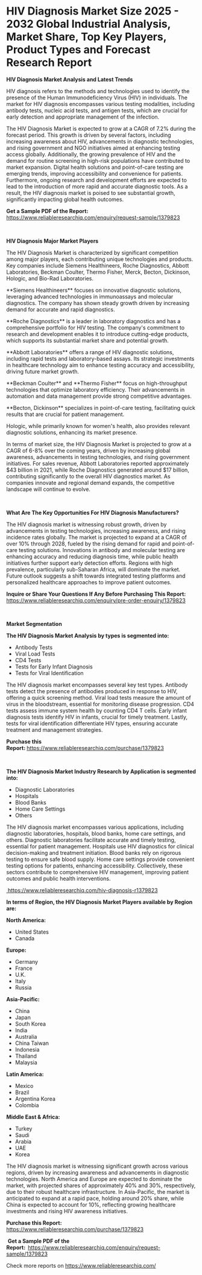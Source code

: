 <p><h1>HIV Diagnosis Market Size 2025 - 2032 Global Industrial Analysis, Market Share, Top Key Players, Product Types and Forecast Research Report</h1></p><p><strong>HIV Diagnosis Market Analysis and Latest Trends</strong></p>
<p><p>HIV diagnosis refers to the methods and technologies used to identify the presence of the Human Immunodeficiency Virus (HIV) in individuals. The market for HIV diagnosis encompasses various testing modalities, including antibody tests, nucleic acid tests, and antigen tests, which are crucial for early detection and appropriate management of the infection. </p><p>The HIV Diagnosis Market is expected to grow at a CAGR of 7.2% during the forecast period. This growth is driven by several factors, including increasing awareness about HIV, advancements in diagnostic technologies, and rising government and NGO initiatives aimed at enhancing testing access globally. Additionally, the growing prevalence of HIV and the demand for routine screening in high-risk populations have contributed to market expansion. Digital health solutions and point-of-care testing are emerging trends, improving accessibility and convenience for patients. Furthermore, ongoing research and development efforts are expected to lead to the introduction of more rapid and accurate diagnostic tools. As a result, the HIV diagnosis market is poised to see substantial growth, significantly impacting global health outcomes.</p></p>
<p><strong>Get a Sample PDF of the Report:&nbsp;</strong> <a href="https://www.reliableresearchiq.com/enquiry/request-sample/1379823?utm_campaign=2301&utm_medium=2&utm_source=Github&utm_content=ia&utm_term=03032025&utm_id=hiv-diagnosis">https://www.reliableresearchiq.com/enquiry/request-sample/1379823</a></p>
<p>&nbsp;</p>
<p><strong>HIV Diagnosis Major Market Players</strong></p>
<p><p>The HIV Diagnosis Market is characterized by significant competition among major players, each contributing unique technologies and products. Key companies include Siemens Healthineers, Roche Diagnostics, Abbott Laboratories, Beckman Coulter, Thermo Fisher, Merck, Becton, Dickinson, Hologic, and Bio-Rad Laboratories.</p><p>**Siemens Healthineers** focuses on innovative diagnostic solutions, leveraging advanced technologies in immunoassays and molecular diagnostics. The company has shown steady growth driven by increasing demand for accurate and rapid diagnostics. </p><p>**Roche Diagnostics** is a leader in laboratory diagnostics and has a comprehensive portfolio for HIV testing. The company's commitment to research and development enables it to introduce cutting-edge products, which supports its substantial market share and potential growth.</p><p>**Abbott Laboratories** offers a range of HIV diagnostic solutions, including rapid tests and laboratory-based assays. Its strategic investments in healthcare technology aim to enhance testing accuracy and accessibility, driving future market growth. </p><p>**Beckman Coulter** and **Thermo Fisher** focus on high-throughput technologies that optimize laboratory efficiency. Their advancements in automation and data management provide strong competitive advantages. </p><p>**Becton, Dickinson** specializes in point-of-care testing, facilitating quick results that are crucial for patient management. </p><p>Hologic, while primarily known for women's health, also provides relevant diagnostic solutions, enhancing its market presence.</p><p>In terms of market size, the HIV Diagnosis Market is projected to grow at a CAGR of 6-8% over the coming years, driven by increasing global awareness, advancements in testing technologies, and rising government initiatives. For sales revenue, Abbott Laboratories reported approximately $43 billion in 2021, while Roche Diagnostics generated around $17 billion, contributing significantly to the overall HIV diagnostics market. As companies innovate and regional demand expands, the competitive landscape will continue to evolve.</p></p>
<p>&nbsp;</p>
<p><strong>What Are The Key Opportunities For HIV Diagnosis Manufacturers?</strong></p>
<p><p>The HIV diagnosis market is witnessing robust growth, driven by advancements in testing technologies, increasing awareness, and rising incidence rates globally. The market is projected to expand at a CAGR of over 10% through 2028, fueled by the rising demand for rapid and point-of-care testing solutions. Innovations in antibody and molecular testing are enhancing accuracy and reducing diagnosis time, while public health initiatives further support early detection efforts. Regions with high prevalence, particularly sub-Saharan Africa, will dominate the market. Future outlook suggests a shift towards integrated testing platforms and personalized healthcare approaches to improve patient outcomes.</p></p>
<p><strong>Inquire or Share Your Questions If Any Before Purchasing This Report:</strong> <a href="https://www.reliableresearchiq.com/enquiry/pre-order-enquiry/1379823?utm_campaign=2301&utm_medium=2&utm_source=Github&utm_content=ia&utm_term=03032025&utm_id=hiv-diagnosis">https://www.reliableresearchiq.com/enquiry/pre-order-enquiry/1379823</a></p>
<p>&nbsp;</p>
<p><strong>Market Segmentation</strong></p>
<p><strong>The HIV Diagnosis Market Analysis by types is segmented into:</strong></p>
<p><ul><li>Antibody Tests</li><li>Viral Load Tests</li><li>CD4 Tests</li><li>Tests for Early Infant Diagnosis</li><li>Tests for Viral Identification</li></ul></p>
<p><p>The HIV diagnosis market encompasses several key test types. Antibody tests detect the presence of antibodies produced in response to HIV, offering a quick screening method. Viral load tests measure the amount of virus in the bloodstream, essential for monitoring disease progression. CD4 tests assess immune system health by counting CD4 T cells. Early infant diagnosis tests identify HIV in infants, crucial for timely treatment. Lastly, tests for viral identification differentiate HIV types, ensuring accurate treatment and management strategies.</p></p>
<p><strong>Purchase this Report:&nbsp;</strong><a href="https://www.reliableresearchiq.com/purchase/1379823?utm_campaign=2301&utm_medium=2&utm_source=Github&utm_content=ia&utm_term=03032025&utm_id=hiv-diagnosis">https://www.reliableresearchiq.com/purchase/1379823</a></p>
<p>&nbsp;</p>
<p><strong>The HIV Diagnosis Market Industry Research by Application is segmented into:</strong></p>
<p><ul><li>Diagnostic Laboratories</li><li>Hospitals</li><li>Blood Banks</li><li>Home Care Settings</li><li>Others</li></ul></p>
<p><p>The HIV diagnosis market encompasses various applications, including diagnostic laboratories, hospitals, blood banks, home care settings, and others. Diagnostic laboratories facilitate accurate and timely testing, essential for patient management. Hospitals use HIV diagnostics for clinical decision-making and treatment initiation. Blood banks rely on rigorous testing to ensure safe blood supply. Home care settings provide convenient testing options for patients, enhancing accessibility. Collectively, these sectors contribute to comprehensive HIV management, improving patient outcomes and public health interventions.</p></p>
<p><a href="https://www.reliableresearchiq.com/hiv-diagnosis-r1379823?utm_campaign=2301&utm_medium=2&utm_source=Github&utm_content=ia&utm_term=03032025&utm_id=hiv-diagnosis">&nbsp;https://www.reliableresearchiq.com/hiv-diagnosis-r1379823</a></p>
<p><strong>In terms of Region, the HIV Diagnosis Market Players available by Region are:</strong></p>
<p>
    <p> <strong> North America: </strong>
        <ul>
            <li>United States</li>
            <li>Canada</li>
        </ul>
        </p> 
    <p> <strong> Europe: </strong>
        <ul>
            <li>Germany</li>
            <li>France</li>
            <li>U.K.</li>
            <li>Italy</li>
            <li>Russia</li>
        </ul>
        </p> 
    <p> <strong> Asia-Pacific: </strong>
        <ul>
            <li>China</li>
            <li>Japan</li>
            <li>South Korea</li>
            <li>India</li>
            <li>Australia</li>
            <li>China Taiwan</li>
            <li>Indonesia</li>
            <li>Thailand</li>
            <li>Malaysia</li>
        </ul>
        </p> 
    <p> <strong> Latin America: </strong>
        <ul>
            <li>Mexico</li>
            <li>Brazil</li>
            <li>Argentina Korea</li>
            <li>Colombia</li>
        </ul>
        </p> 
    <p> <strong> Middle East & Africa: </strong>
        <ul>
            <li>Turkey</li>
            <li>Saudi</li>
            <li>Arabia</li>
            <li>UAE</li>
            <li>Korea</li>
        </ul>
    </p>
    </p>
<p><p>The HIV diagnosis market is witnessing significant growth across various regions, driven by increasing awareness and advancements in diagnostic technologies. North America and Europe are expected to dominate the market, with projected shares of approximately 40% and 30%, respectively, due to their robust healthcare infrastructure. In Asia-Pacific, the market is anticipated to expand at a rapid pace, holding around 20% share, while China is expected to account for 10%, reflecting growing healthcare investments and rising HIV awareness initiatives.</p></p>
<p><strong>Purchase this Report: </strong><a href="https://www.reliableresearchiq.com/purchase/1379823?utm_campaign=2301&utm_medium=2&utm_source=Github&utm_content=ia&utm_term=03032025&utm_id=hiv-diagnosis">https://www.reliableresearchiq.com/purchase/1379823</a></p>
<p>&nbsp;<strong>Get a Sample PDF of the Report:&nbsp;&nbsp;</strong><a href="https://www.reliableresearchiq.com/enquiry/request-sample/1379823?utm_campaign=2301&utm_medium=2&utm_source=Github&utm_content=ia&utm_term=03032025&utm_id=hiv-diagnosis">https://www.reliableresearchiq.com/enquiry/request-sample/1379823</a></p>
<p><strong></strong></p>
<p>Check more reports on <a href="https://www.reliableresearchiq.com/?utm_campaign=2301&utm_medium=2&utm_source=Github&utm_content=ia&utm_term=03032025&utm_id=hiv-diagnosis">https://www.reliableresearchiq.com/</a></p>